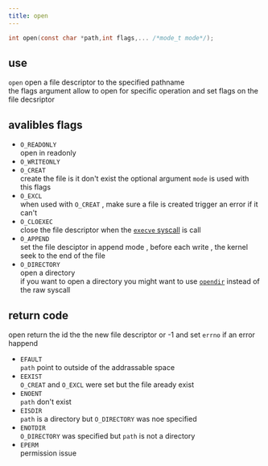 ```yaml
---
title: open
---
```

```c
int open(const char *path,int flags,... /*mode_t mode*/);
```
## use
`open` open a file descriptor to the specified pathname  
the flags argument allow to open for specific operation and set flags on the file decsriptor
## avalibles flags
- `O_READONLY`  
   open in readonly
- `O_WRITEONLY`
- `O_CREAT`  
  create the file is it don't exist the optional argument `mode` is used with this flags
- `O_EXCL`  
  when used with `O_CREAT` , make sure a file is created trigger an error if it can't
- `O_CLOEXEC`  
  close the file descriptor when the [`execve` syscall](execve.md) is call
- `O_APPEND`  
  set the file desciptor in append mode , before each write , the kernel seek to the end of the file
- `O_DIRECTORY`  
  open a directory  
  if you want to open a directory you might want to use [`opendir`]() instead of the raw syscall
## return code
open return the id the the new file descriptor or -1 and set `errno` if an error happend
- `EFAULT`  
  `path` point to outside of the addrassable space
- `EEXIST`  
  `O_CREAT` and `O_EXCL` were set but the file aready exist
- `ENOENT`  
  `path` don't exist
- `EISDIR`  
  `path` is a directory but `O_DIRECTORY` was noe specified
- `ENOTDIR`  
  `O_DIRECTORY` was specified but `path` is not a directory
- `EPERM`  
  permission issue
